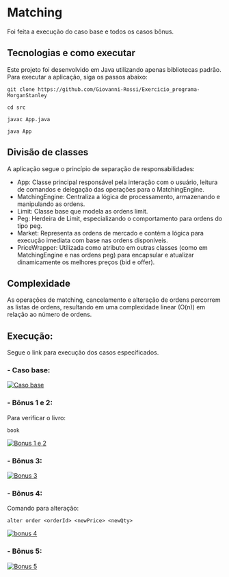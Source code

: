 # Matching
Foi feita a execução do caso base e todos os casos bônus.

## Tecnologias e como executar
Este projeto foi desenvolvido em Java utilizando apenas bibliotecas padrão. Para executar a aplicação, siga os passos abaixo:
```
git clone https://github.com/Giovanni-Rossi/Exercicio_programa-MorganStanley

cd src

javac App.java

java App
```

## Divisão de classes

A aplicação segue o princípio de separação de responsabilidades:

 - App: Classe principal responsável pela interação com o usuário, leitura de comandos e delegação das operações para o MatchingEngine.
 - MatchingEngine: Centraliza a lógica de processamento, armazenando e manipulando as ordens.
 - Limit: Classe base que modela as ordens limit.
 - Peg: Herdeira de Limit, especializando o comportamento para ordens do tipo peg.
 - Market: Representa as ordens de mercado e contém a lógica para execução imediata com base nas ordens disponíveis.
 - PriceWrapper: Utilizada como atributo em outras classes (como em MatchingEngine e nas ordens peg) para encapsular e atualizar dinamicamente os melhores preços (bid e offer).
   
## Complexidade

As operações de matching, cancelamento e alteração de ordens percorrem as listas de ordens, resultando em uma complexidade linear (O(n)) em relação ao número de ordens.

## Execução:
Segue o link para execução dos casos específicados.

### - Caso base:
[![Caso base](https://img.youtube.com/vi/I0ate1AAwlM/0.jpg)](https://youtu.be/I0ate1AAwlM)


### - Bônus 1 e 2:
Para verificar o livro:
```
book
```
[![Bonus 1 e 2](https://img.youtube.com/vi/JlMvkEO5BJA/0.jpg)](https://youtu.be/JlMvkEO5BJA)

### - Bônus 3:
[![Bonus 3](https://img.youtube.com/vi/WoMR5AKrCWs/0.jpg)](https://youtu.be/WoMR5AKrCWs)

### - Bônus 4:
Comando para alteração:
```
alter order <orderId> <newPrice> <newQty>

```
[![bonus 4](https://img.youtube.com/vi/y2e8XbSfWEg/0.jpg)](https://youtu.be/y2e8XbSfWEg)

### - Bônus 5:
[![Bonus 5](https://img.youtube.com/vi/z1njqRs25Gc/0.jpg)](https://youtu.be/z1njqRs25Gc)

